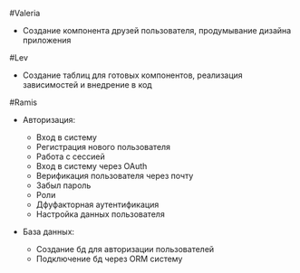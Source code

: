 #Valeria
- Создание компонента друзей пользователя, продумывание дизайна приложения

#Lev
- Создание таблиц для готовых компонентов, реализация зависимостей и внедрение в код

#Ramis
- Авторизация:
  * Вход в систему
  * Регистрация нового пользователя
  * Работа с сессией
  * Вход в систему через OAuth
  * Верификация пользователя через почту
  * Забыл пароль
  * Роли
  * Дфуфакторная аутентификация
  * Настройка данных пользователя

- База данных:
  * Создание бд для авторизации пользователей
  * Подключение бд через ORM систему
 

